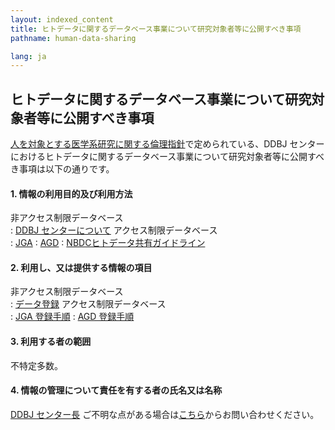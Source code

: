 ```yaml
---
layout: indexed_content
title: ヒトデータに関するデータベース事業について研究対象者等に公開すべき事項
pathname: human-data-sharing

lang: ja
---
```


## ヒトデータに関するデータベース事業について研究対象者等に公開すべき事項

[人を対象とする医学系研究に関する倫理指針](http://www.lifescience.mext.go.jp/bioethics/ekigaku.html)で定められている、DDBJ
センターにおけるヒトデータに関するデータベース事業について研究対象者等に公開すべき事項は以下の通りです。

#### 1. 情報の利用目的及び利用方法
非アクセス制限データベース  
: [DDBJ センターについて](ddbj-center.html#mission)
アクセス制限データベース  
: [JGA](/jga/index.html)
: [AGD](/agd/index.html)
: [NBDCヒトデータ共有ガイドライン](https://humandbs.biosciencedbc.jp/guidelines/data-sharing-guidelines)

#### 2. 利用し、又は提供する情報の項目
非アクセス制限データベース  
: [データ登録](/services/index.html)
アクセス制限データベース  
: [JGA 登録手順](/jga/submission-step.html)
: [AGD 登録手順](/agd/submission-step.html)

#### 3. 利用する者の範囲
不特定多数。

#### 4. 情報の管理について責任を有する者の氏名又は名称
[DDBJ センター長](ddbj-staff.html)
ご不明な点がある場合は[こちら](/contact-ddbj.html)からお問い合わせください。
